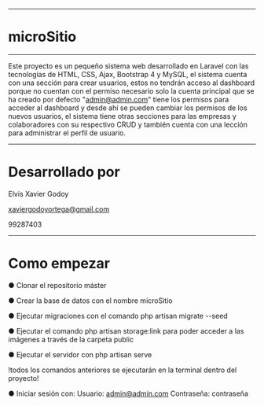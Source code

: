********************************************************************************************************************
#                                                      microSitio 
********************************************************************************************************************

Este proyecto es un pequeño sistema web desarrollado en Laravel con las tecnologías de HTML, CSS, Ajax, Bootstrap 4 y MySQL, el sistema cuenta con una sección para crear usuarios, estos no tendrán acceso al dashboard porque no cuentan con el permiso necesario solo la cuenta principal que se ha creado por defecto "admin@admin.com" tiene los permisos para acceder al dashboard y desde ahí se pueden cambiar los permisos de los nuevos usuarios, el sistema tiene otras secciones para las empresas y colaboradores con su respectivo CRUD y también cuenta con una lección para administrar el perfil de usuario.

********************************************************************************************************************

# Desarrollado por

Elvis Xavier Godoy

xaviergodoyortega@gmail.com

99287403

********************************************************************************************************************

# Como empezar

● Clonar el repositorio máster

● Crear la base de datos con el nombre microSitio

● Ejecutar migraciones con el comando php artisan migrate --seed

● Ejecutar el comando php artisan storage:link para poder acceder a las imágenes a través de la carpeta public

● Ejecutar el servidor con php artisan serve

!todos los comandos anteriores se ejecutarán en la terminal dentro del proyecto!

● Iniciar sesión con:
Usuario: admin@admin.com
Contraseña: contraseña


